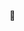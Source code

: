   👋

<!--
**alanrflores/alanrflores** is a ✨ _special_ ✨ repository because its `README.md` (this file) appears on your GitHub profile.


<h2> Hola, mi nombre es Alan! <img src="https://cdn.filestackcontent.com/efbSR18hT5uRKuo0zoMA" width="50"></h2>
<img align='right' src="https://media4.giphy.com/media/qgQUggAC3Pfv687qPC/giphy.gif" width="230">
<p><em>Full Stack Developer <a href="https://www.soyhenry.com/?utm_source=google&utm_medium=cpc&utm_campaign=GADS_SEARCH_ARG_BRAND&utm_content=brand&gclid=CjwKCAjwqJSaBhBUEiwAg5W9p8rN-8NUYrBEbR2f_-iAwzQCAE2sx-T2QTGoX03A_yIliCiOIiuYYxoCfOAQAvD_BwE">Henry</a><img src="https://www.gifss.com/celebraciones/graduacion/images/graduacion-09.gif" width="20"></br>Frontend Developer <a href="https://www.coderhouse.com/?utm_term=coder%20house&utm_campaign=0&utm_source=google_search_brand&utm_medium=cpc&gclid=CjwKCAjwqJSaBhBUEiwAg5W9p5DoIEv2yXFWD9sh5qw-E1ceDl8sFwVOg79FAF9kP92wRe6M0XLfOhoCjtkQAvD_BwE">Coderhouse</a><img src="https://media.giphy.com/media/WUlplcMpOCEmTGBtBW/giphy.gif" width="20"> 
</em></p>

[![Linkedin: alan flores](https://img.shields.io/badge/-alanflores-blue?style=flat-square&logo=Linkedin&logoColor=white&link=https://www.linkedin.com/in/alan-flores-184406171/)](https://www.linkedin.com/in/alan-flores-184406171/)
[![GitHub Thaiane](https://img.shields.io/github/followers/alanflores?label=follow&style=social)](https://github.com/alanrflores)


### <img src="https://i.pinimg.com/originals/fb/a7/c7/fba7c713a78dc212c5f53aab264d2166.gif" width="40"> Un poco mas sobre mi...  

```javascript
const Alan = {
  código: [Javascript, Typescript, HTML, CSS],
  instrumentos: [React, Redux, Node js, Redux-toolkit, Firebase, Express js],
  servicios: [PostgreSQL, SQL, Power BI]
  arquitectura: ["microservicios"],
  
 desafío: "Ahora estoy enfocado en hacer una app con react y typescript"
}
```

<img src="https://media1.giphy.com/media/4rdh8gpiqiDm0/giphy.gif" width="50"> <em> <b>Gracias por llegar hasta aca!</b> :)</em>

---

⭐️ From [@alanrflores](https://github.com/alanrflores)

